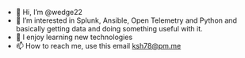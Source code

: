 - 👋 Hi, I’m @wedge22
- 👀 I’m interested in Splunk, Ansible, Open Telemetry and Python and basically getting data and doing something useful with it.
- 🌱 I enjoy learning new technologies 
- 📫 How to reach me, use this email ksh78@pm.me

<!---
wedge22/wedge22 is a ✨ special ✨ repository because its `README.md` (this file) appears on your GitHub profile.
You can click the Preview link to take a look at your changes.
--->
